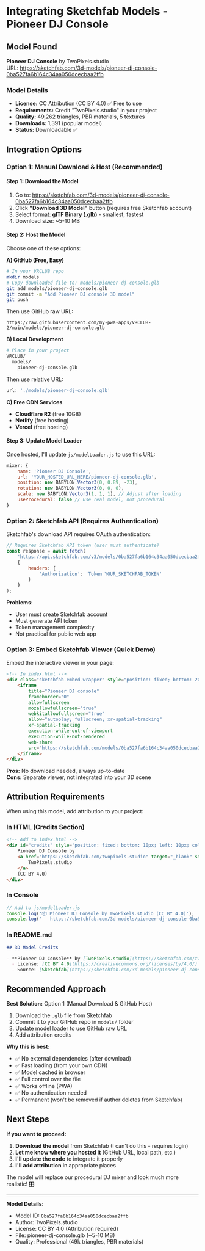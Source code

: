 # Integrating Sketchfab Models - Pioneer DJ Console

## Model Found
**Pioneer DJ Console** by TwoPixels.studio  
URL: https://sketchfab.com/3d-models/pioneer-dj-console-0ba527fa6b164c34aa050dcecbaa2ffb

### Model Details
- **License:** CC Attribution (CC BY 4.0) ✅ Free to use
- **Requirements:** Credit "TwoPixels.studio" in your project
- **Quality:** 49,262 triangles, PBR materials, 5 textures
- **Downloads:** 1,391 (popular model)
- **Status:** Downloadable ✅

## Integration Options

### Option 1: Manual Download & Host (Recommended)

#### Step 1: Download the Model
1. Go to: https://sketchfab.com/3d-models/pioneer-dj-console-0ba527fa6b164c34aa050dcecbaa2ffb
2. Click **"Download 3D Model"** button (requires free Sketchfab account)
3. Select format: **glTF Binary (.glb)** - smallest, fastest
4. Download size: ~5-10 MB

#### Step 2: Host the Model
Choose one of these options:

**A) GitHub (Free, Easy)**
```bash
# In your VRCLUB repo
mkdir models
# Copy downloaded file to: models/pioneer-dj-console.glb
git add models/pioneer-dj-console.glb
git commit -m "Add Pioneer DJ console 3D model"
git push
```
Then use GitHub raw URL:
```
https://raw.githubusercontent.com/my-pwa-apps/VRCLUB-2/main/models/pioneer-dj-console.glb
```

**B) Local Development**
```bash
# Place in your project
VRCLUB/
  models/
    pioneer-dj-console.glb
```
Then use relative URL:
```javascript
url: './models/pioneer-dj-console.glb'
```

**C) Free CDN Services**
- **Cloudflare R2** (free 10GB)
- **Netlify** (free hosting)
- **Vercel** (free hosting)

#### Step 3: Update Model Loader

Once hosted, I'll update `js/modelLoader.js` to use this URL:

```javascript
mixer: {
    name: 'Pioneer DJ Console',
    url: 'YOUR_HOSTED_URL_HERE/pioneer-dj-console.glb',
    position: new BABYLON.Vector3(0, 0.89, -23),
    rotation: new BABYLON.Vector3(0, 0, 0),
    scale: new BABYLON.Vector3(1, 1, 1), // Adjust after loading
    useProcedural: false // Use real model, not procedural
}
```

### Option 2: Sketchfab API (Requires Authentication)

Sketchfab's download API requires OAuth authentication:

```javascript
// Requires Sketchfab API token (user must authenticate)
const response = await fetch(
    'https://api.sketchfab.com/v3/models/0ba527fa6b164c34aa050dcecbaa2ffb/download',
    {
        headers: {
            'Authorization': 'Token YOUR_SKETCHFAB_TOKEN'
        }
    }
);
```

**Problems:**
- User must create Sketchfab account
- Must generate API token
- Token management complexity
- Not practical for public web app

### Option 3: Embed Sketchfab Viewer (Quick Demo)

Embed the interactive viewer in your page:

```html
<!-- In index.html -->
<div class="sketchfab-embed-wrapper" style="position: fixed; bottom: 20px; right: 20px; width: 400px; height: 300px; z-index: 1000;">
    <iframe 
        title="Pioneer DJ console" 
        frameborder="0" 
        allowfullscreen 
        mozallowfullscreen="true" 
        webkitallowfullscreen="true" 
        allow="autoplay; fullscreen; xr-spatial-tracking" 
        xr-spatial-tracking 
        execution-while-out-of-viewport 
        execution-while-not-rendered 
        web-share 
        src="https://sketchfab.com/models/0ba527fa6b164c34aa050dcecbaa2ffb/embed">
    </iframe>
</div>
```

**Pros:** No download needed, always up-to-date  
**Cons:** Separate viewer, not integrated into your 3D scene

## Attribution Requirements

When using this model, add attribution to your project:

### In HTML (Credits Section)
```html
<!-- Add to index.html -->
<div id="credits" style="position: fixed; bottom: 10px; left: 10px; color: white; font-size: 12px; z-index: 1000;">
    Pioneer DJ Console by 
    <a href="https://sketchfab.com/twopixels.studio" target="_blank" style="color: #00aaff;">
        TwoPixels.studio
    </a>
    (CC BY 4.0)
</div>
```

### In Console
```javascript
// Add to js/modelLoader.js
console.log('📦 Pioneer DJ Console by TwoPixels.studio (CC BY 4.0)');
console.log('   https://sketchfab.com/3d-models/pioneer-dj-console-0ba527fa6b164c34aa050dcecbaa2ffb');
```

### In README.md
```markdown
## 3D Model Credits

- **Pioneer DJ Console** by [TwoPixels.studio](https://sketchfab.com/twopixels.studio)
  - License: [CC BY 4.0](https://creativecommons.org/licenses/by/4.0/)
  - Source: [Sketchfab](https://sketchfab.com/3d-models/pioneer-dj-console-0ba527fa6b164c34aa050dcecbaa2ffb)
```

## Recommended Approach

**Best Solution:** Option 1 (Manual Download & GitHub Host)

1. Download the `.glb` file from Sketchfab
2. Commit it to your GitHub repo in `models/` folder
3. Update model loader to use GitHub raw URL
4. Add attribution credits

**Why this is best:**
- ✅ No external dependencies (after download)
- ✅ Fast loading (from your own CDN)
- ✅ Model cached in browser
- ✅ Full control over the file
- ✅ Works offline (PWA)
- ✅ No authentication needed
- ✅ Permanent (won't be removed if author deletes from Sketchfab)

## Next Steps

**If you want to proceed:**

1. **Download the model** from Sketchfab (I can't do this - requires login)
2. **Let me know where you hosted it** (GitHub URL, local path, etc.)
3. **I'll update the code** to integrate it properly
4. **I'll add attribution** in appropriate places

The model will replace our procedural DJ mixer and look much more realistic! 🎛️

---

**Model Details:**
- Model ID: `0ba527fa6b164c34aa050dcecbaa2ffb`
- Author: TwoPixels.studio
- License: CC BY 4.0 (Attribution required)
- File: pioneer-dj-console.glb (~5-10 MB)
- Quality: Professional (49k triangles, PBR materials)

